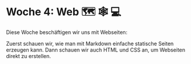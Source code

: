 # Woche 4: Web 🗺️ 🕸️ 💻

Diese Woche beschäftigen wir uns mit Webseiten:

Zuerst schauen wir, wie man mit Markdown einfache statische Seiten erzeugen kann. Dann schauen wir auch HTML und CSS an, um Webseiten direkt zu erstellen.
